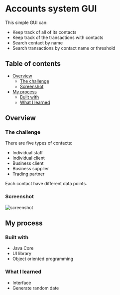 # Accounts system GUI

This simple GUI can:

- Keep track of all of its contacts 
- Keep track of the transactions with contacts
- Search contact by name
- Search transactions by contact name or threshold

## Table of contents

- [Overview](#overview)
  - [The challenge](#the-challenge)
  - [Screenshot](#screenshot)
- [My process](#my-process)
  - [Built with](#built-with)
  - [What I learned](#what-i-learned)

## Overview

### The challenge

There are five types of contacts:

- Individual staff
- Individual client
- Business client
- Business supplier
- Trading partner

Each contact have different data points.

### Screenshot
![screenshot](https://github.com/erinchocolate/build-my-own-x/blob/master/GUI/Java-accounts-system/Screenshot.PNG)
## My process

### Built with

- Java Core
- UI library
- Object oriented programming

### What I learned

- Interface
- Generate random date
